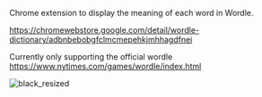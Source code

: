 Chrome extension to display the meaning of each word in Wordle.

https://chromewebstore.google.com/detail/wordle-dictionary/adbnbebobgfclmcmepehkjmhhagdfnei

Currently only supporting the official wordle https://www.nytimes.com/games/wordle/index.html

![black_resized](https://github.com/user-attachments/assets/5e65438f-0d67-4758-90c3-a8f02adca6d8)
